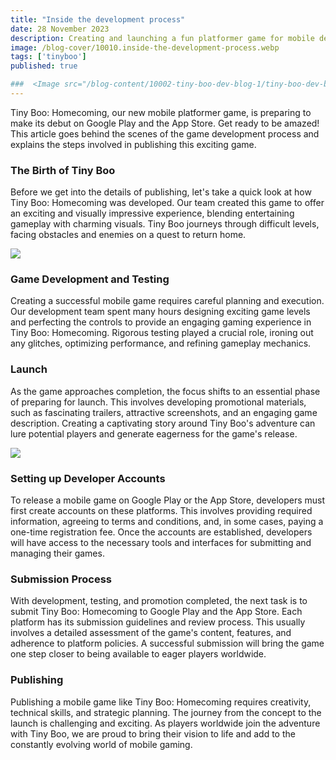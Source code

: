 ```yaml
---
title: "Inside the development process"
date: 28 November 2023
description: Creating and launching a fun platformer game for mobile devices requires not only creativity but also careful planning.
image: /blog-cover/10010.inside-the-development-process.webp
tags: ['tinyboo']
published: true

###  <Image src="/blog-content/10002-tiny-boo-dev-blog-1/tiny-boo-dev-blog-1-2.webp" class="mx-auto"></Image>
---
```


Tiny Boo: Homecoming, our new mobile platformer game, is preparing to make its debut on Google Play and the App Store. Get ready to be amazed! This article goes behind the scenes of the game development process and explains the steps involved in publishing this exciting game.

### The Birth of Tiny Boo

Before we get into the details of publishing, let's take a quick look at how Tiny Boo: Homecoming was developed. Our team created this game to offer an exciting and visually impressive experience, blending entertaining gameplay with charming visuals. Tiny Boo journeys through difficult levels, facing obstacles and enemies on a quest to return home.

<Image src="/blog-content/10010-inside-the-development-process/inside-the-development-process-1.webp" class="mx-auto"></Image>

### Game Development and Testing

Creating a successful mobile game requires careful planning and execution. Our development team spent many hours designing exciting game levels and perfecting the controls to provide an engaging gaming experience in Tiny Boo: Homecoming. Rigorous testing played a crucial role, ironing out any glitches, optimizing performance, and refining gameplay mechanics.

### Launch

As the game approaches completion, the focus shifts to an essential phase of preparing for launch. This involves developing promotional materials, such as fascinating trailers, attractive screenshots, and an engaging game description. Creating a captivating story around Tiny Boo's adventure can lure potential players and generate eagerness for the game's release.

<Image src="/blog-content/10010-inside-the-development-process/inside-the-development-process-2.webp" class="mx-auto"></Image>

### Setting up Developer Accounts

To release a mobile game on Google Play or the App Store, developers must first create accounts on these platforms. This involves providing required information, agreeing to terms and conditions, and, in some cases, paying a one-time registration fee. Once the accounts are established, developers will have access to the necessary tools and interfaces for submitting and managing their games.

### Submission Process

With development, testing, and promotion completed, the next task is to submit Tiny Boo: Homecoming to Google Play and the App Store. Each platform has its submission guidelines and review process. This usually involves a detailed assessment of the game's content, features, and adherence to platform policies. A successful submission will bring the game one step closer to being available to eager players worldwide.

### Publishing

Publishing a mobile game like Tiny Boo: Homecoming requires creativity, technical skills, and strategic planning. The journey from the concept to the launch is challenging and exciting. As players worldwide join the adventure with Tiny Boo, we are proud to bring their vision to life and add to the constantly evolving world of mobile gaming.

